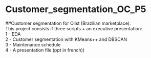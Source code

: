 # Customer_segmentation_OC_P5
##Customer segmentation for Olist (Brazilian marketplace).  
This project consists if three scripts + an executive presentation:  
1 - EDA  
2 - Customer segmentation with KMeans++ and DBSCAN  
3 - Maintenance schedule  
4 - A presentation file (ppt in french))
